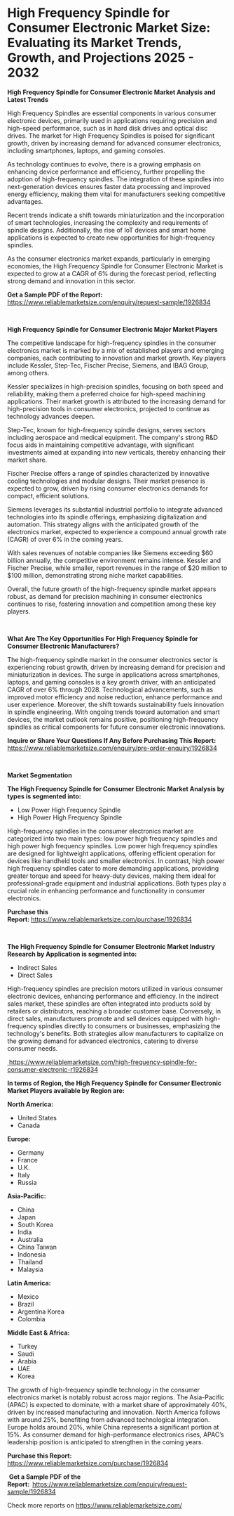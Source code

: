 <p><h1>High Frequency Spindle for Consumer Electronic Market Size: Evaluating its Market Trends, Growth, and Projections 2025 - 2032</h1></p><p><strong>High Frequency Spindle for Consumer Electronic Market Analysis and Latest Trends</strong></p>
<p><p>High Frequency Spindles are essential components in various consumer electronic devices, primarily used in applications requiring precision and high-speed performance, such as in hard disk drives and optical disc drives. The market for High Frequency Spindles is poised for significant growth, driven by increasing demand for advanced consumer electronics, including smartphones, laptops, and gaming consoles.</p><p>As technology continues to evolve, there is a growing emphasis on enhancing device performance and efficiency, further propelling the adoption of high-frequency spindles. The integration of these spindles into next-generation devices ensures faster data processing and improved energy efficiency, making them vital for manufacturers seeking competitive advantages.</p><p>Recent trends indicate a shift towards miniaturization and the incorporation of smart technologies, increasing the complexity and requirements of spindle designs. Additionally, the rise of IoT devices and smart home applications is expected to create new opportunities for high-frequency spindles. </p><p>As the consumer electronics market expands, particularly in emerging economies, the High Frequency Spindle for Consumer Electronic Market is expected to grow at a CAGR of 6% during the forecast period, reflecting strong demand and innovation in this sector.</p></p>
<p><strong>Get a Sample PDF of the Report:&nbsp;</strong> <a href="https://www.reliablemarketsize.com/enquiry/request-sample/1926834?utm_campaign=1897&utm_medium=2&utm_source=Github&utm_content=ia&utm_term=15012025&utm_id=high-frequency-spindle-for-consumer-electronic">https://www.reliablemarketsize.com/enquiry/request-sample/1926834</a></p>
<p>&nbsp;</p>
<p><strong>High Frequency Spindle for Consumer Electronic Major Market Players</strong></p>
<p><p>The competitive landscape for high-frequency spindles in the consumer electronics market is marked by a mix of established players and emerging companies, each contributing to innovation and market growth. Key players include Kessler, Step-Tec, Fischer Precise, Siemens, and IBAG Group, among others.</p><p>Kessler specializes in high-precision spindles, focusing on both speed and reliability, making them a preferred choice for high-speed machining applications. Their market growth is attributed to the increasing demand for high-precision tools in consumer electronics, projected to continue as technology advances deepen.</p><p>Step-Tec, known for high-frequency spindle designs, serves sectors including aerospace and medical equipment. The company's strong R&D focus aids in maintaining competitive advantage, with significant investments aimed at expanding into new verticals, thereby enhancing their market share.</p><p>Fischer Precise offers a range of spindles characterized by innovative cooling technologies and modular designs. Their market presence is expected to grow, driven by rising consumer electronics demands for compact, efficient solutions.</p><p>Siemens leverages its substantial industrial portfolio to integrate advanced technologies into its spindle offerings, emphasizing digitalization and automation. This strategy aligns with the anticipated growth of the electronics market, expected to experience a compound annual growth rate (CAGR) of over 6% in the coming years.</p><p>With sales revenues of notable companies like Siemens exceeding $60 billion annually, the competitive environment remains intense. Kessler and Fischer Precise, while smaller, report revenues in the range of $20 million to $100 million, demonstrating strong niche market capabilities.</p><p>Overall, the future growth of the high-frequency spindle market appears robust, as demand for precision machining in consumer electronics continues to rise, fostering innovation and competition among these key players.</p></p>
<p>&nbsp;</p>
<p><strong>What Are The Key Opportunities For High Frequency Spindle for Consumer Electronic Manufacturers?</strong></p>
<p><p>The high-frequency spindle market in the consumer electronics sector is experiencing robust growth, driven by increasing demand for precision and miniaturization in devices. The surge in applications across smartphones, laptops, and gaming consoles is a key growth driver, with an anticipated CAGR of over 6% through 2028. Technological advancements, such as improved motor efficiency and noise reduction, enhance performance and user experience. Moreover, the shift towards sustainability fuels innovation in spindle engineering. With ongoing trends toward automation and smart devices, the market outlook remains positive, positioning high-frequency spindles as critical components for future consumer electronic innovations.</p></p>
<p><strong>Inquire or Share Your Questions If Any Before Purchasing This Report:</strong> <a href="https://www.reliablemarketsize.com/enquiry/pre-order-enquiry/1926834?utm_campaign=1897&utm_medium=2&utm_source=Github&utm_content=ia&utm_term=15012025&utm_id=high-frequency-spindle-for-consumer-electronic">https://www.reliablemarketsize.com/enquiry/pre-order-enquiry/1926834</a></p>
<p>&nbsp;</p>
<p><strong>Market Segmentation</strong></p>
<p><strong>The High Frequency Spindle for Consumer Electronic Market Analysis by types is segmented into:</strong></p>
<p><ul><li>Low Power High Frequency Spindle</li><li>High Power High Frequency Spindle</li></ul></p>
<p><p>High-frequency spindles in the consumer electronics market are categorized into two main types: low power high frequency spindles and high power high frequency spindles. Low power high frequency spindles are designed for lightweight applications, offering efficient operation for devices like handheld tools and smaller electronics. In contrast, high power high frequency spindles cater to more demanding applications, providing greater torque and speed for heavy-duty devices, making them ideal for professional-grade equipment and industrial applications. Both types play a crucial role in enhancing performance and functionality in consumer electronics.</p></p>
<p><strong>Purchase this Report:&nbsp;</strong><a href="https://www.reliablemarketsize.com/purchase/1926834?utm_campaign=1897&utm_medium=2&utm_source=Github&utm_content=ia&utm_term=15012025&utm_id=high-frequency-spindle-for-consumer-electronic">https://www.reliablemarketsize.com/purchase/1926834</a></p>
<p>&nbsp;</p>
<p><strong>The High Frequency Spindle for Consumer Electronic Market Industry Research by Application is segmented into:</strong></p>
<p><ul><li>Indirect Sales</li><li>Direct Sales</li></ul></p>
<p><p>High-frequency spindles are precision motors utilized in various consumer electronic devices, enhancing performance and efficiency. In the indirect sales market, these spindles are often integrated into products sold by retailers or distributors, reaching a broader customer base. Conversely, in direct sales, manufacturers promote and sell devices equipped with high-frequency spindles directly to consumers or businesses, emphasizing the technology's benefits. Both strategies allow manufacturers to capitalize on the growing demand for advanced electronics, catering to diverse consumer needs.</p></p>
<p><a href="https://www.reliablemarketsize.com/high-frequency-spindle-for-consumer-electronic-r1926834?utm_campaign=1897&utm_medium=2&utm_source=Github&utm_content=ia&utm_term=15012025&utm_id=high-frequency-spindle-for-consumer-electronic">&nbsp;https://www.reliablemarketsize.com/high-frequency-spindle-for-consumer-electronic-r1926834</a></p>
<p><strong>In terms of Region, the High Frequency Spindle for Consumer Electronic Market Players available by Region are:</strong></p>
<p>
    <p> <strong> North America: </strong>
        <ul>
            <li>United States</li>
            <li>Canada</li>
        </ul>
        </p> 
    <p> <strong> Europe: </strong>
        <ul>
            <li>Germany</li>
            <li>France</li>
            <li>U.K.</li>
            <li>Italy</li>
            <li>Russia</li>
        </ul>
        </p> 
    <p> <strong> Asia-Pacific: </strong>
        <ul>
            <li>China</li>
            <li>Japan</li>
            <li>South Korea</li>
            <li>India</li>
            <li>Australia</li>
            <li>China Taiwan</li>
            <li>Indonesia</li>
            <li>Thailand</li>
            <li>Malaysia</li>
        </ul>
        </p> 
    <p> <strong> Latin America: </strong>
        <ul>
            <li>Mexico</li>
            <li>Brazil</li>
            <li>Argentina Korea</li>
            <li>Colombia</li>
        </ul>
        </p> 
    <p> <strong> Middle East & Africa: </strong>
        <ul>
            <li>Turkey</li>
            <li>Saudi</li>
            <li>Arabia</li>
            <li>UAE</li>
            <li>Korea</li>
        </ul>
    </p>
    </p>
<p><p>The growth of high-frequency spindle technology in the consumer electronics market is notably robust across major regions. The Asia-Pacific (APAC) is expected to dominate, with a market share of approximately 40%, driven by increased manufacturing and innovation. North America follows with around 25%, benefiting from advanced technological integration. Europe holds around 20%, while China represents a significant portion at 15%. As consumer demand for high-performance electronics rises, APAC’s leadership position is anticipated to strengthen in the coming years.</p></p>
<p><strong>Purchase this Report: </strong><a href="https://www.reliablemarketsize.com/purchase/1926834?utm_campaign=1897&utm_medium=2&utm_source=Github&utm_content=ia&utm_term=15012025&utm_id=high-frequency-spindle-for-consumer-electronic">https://www.reliablemarketsize.com/purchase/1926834</a></p>
<p>&nbsp;<strong>Get a Sample PDF of the Report:&nbsp;&nbsp;</strong><a href="https://www.reliablemarketsize.com/enquiry/request-sample/1926834?utm_campaign=1897&utm_medium=2&utm_source=Github&utm_content=ia&utm_term=15012025&utm_id=high-frequency-spindle-for-consumer-electronic">https://www.reliablemarketsize.com/enquiry/request-sample/1926834</a></p>
<p><strong></strong></p>
<p>Check more reports on <a href="https://www.reliablemarketsize.com/?utm_campaign=1897&utm_medium=2&utm_source=Github&utm_content=ia&utm_term=15012025&utm_id=high-frequency-spindle-for-consumer-electronic">https://www.reliablemarketsize.com/</a></p>